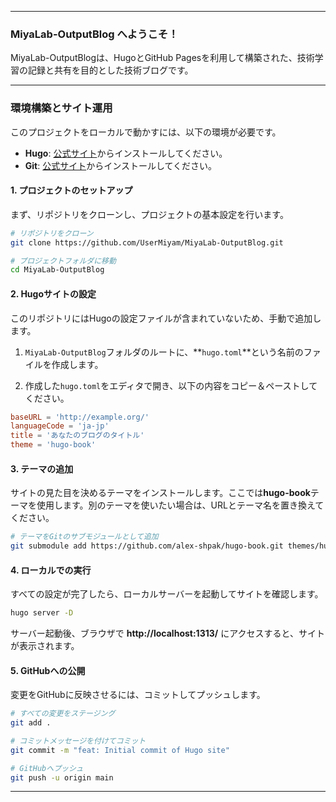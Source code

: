 
-----

### MiyaLab-OutputBlog へようこそ！

MiyaLab-OutputBlogは、HugoとGitHub Pagesを利用して構築された、技術学習の記録と共有を目的とした技術ブログです。

-----

### 環境構築とサイト運用

このプロジェクトをローカルで動かすには、以下の環境が必要です。

  - **Hugo**: [公式サイト](https://gohugo.io/)からインストールしてください。
  - **Git**: [公式サイト](https://git-scm.com/)からインストールしてください。

#### 1\. プロジェクトのセットアップ

まず、リポジトリをクローンし、プロジェクトの基本設定を行います。

```sh
# リポジトリをクローン
git clone https://github.com/UserMiyam/MiyaLab-OutputBlog.git

# プロジェクトフォルダに移動
cd MiyaLab-OutputBlog
```

#### 2\. Hugoサイトの設定

このリポジトリにはHugoの設定ファイルが含まれていないため、手動で追加します。

1.  `MiyaLab-OutputBlog`フォルダのルートに、\*\*`hugo.toml`\*\*という名前のファイルを作成します。

2.  作成した`hugo.toml`をエディタで開き、以下の内容をコピー＆ペーストしてください。

   ```toml
  baseURL = 'http://example.org/'
  languageCode = 'ja-jp'
  title = 'あなたのブログのタイトル'
  theme = 'hugo-book'
  ```

#### 3\. テーマの追加

サイトの見た目を決めるテーマをインストールします。ここでは**hugo-book**テーマを使用します。別のテーマを使いたい場合は、URLとテーマ名を置き換えてください。

```sh
# テーマをGitのサブモジュールとして追加
git submodule add https://github.com/alex-shpak/hugo-book.git themes/hugo-book
```

#### 4\. ローカルでの実行

すべての設定が完了したら、ローカルサーバーを起動してサイトを確認します。

```sh
hugo server -D
```

サーバー起動後、ブラウザで **http://localhost:1313/** にアクセスすると、サイトが表示されます。

#### 5\. GitHubへの公開

変更をGitHubに反映させるには、コミットしてプッシュします。

```sh
# すべての変更をステージング
git add .

# コミットメッセージを付けてコミット
git commit -m "feat: Initial commit of Hugo site"

# GitHubへプッシュ
git push -u origin main
```


-----
